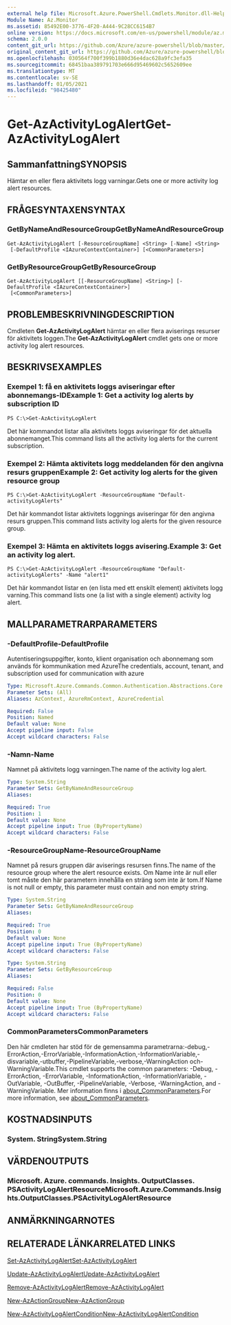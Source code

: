 ```yaml
---
external help file: Microsoft.Azure.PowerShell.Cmdlets.Monitor.dll-Help.xml
Module Name: Az.Monitor
ms.assetid: 85492E00-3776-4F20-A444-9C28CC6154B7
online version: https://docs.microsoft.com/en-us/powershell/module/az.monitor/get-azactivitylogalert
schema: 2.0.0
content_git_url: https://github.com/Azure/azure-powershell/blob/master/src/Monitor/Monitor/help/Get-AzActivityLogAlert.md
original_content_git_url: https://github.com/Azure/azure-powershell/blob/master/src/Monitor/Monitor/help/Get-AzActivityLogAlert.md
ms.openlocfilehash: 030564f700f399b1880d36e4dac628a9fc3efa35
ms.sourcegitcommit: 68451baa389791703e666d95469602c5652609ee
ms.translationtype: MT
ms.contentlocale: sv-SE
ms.lasthandoff: 01/05/2021
ms.locfileid: "98425480"
---
```

# <span data-ttu-id="897da-101">Get-AzActivityLogAlert</span><span class="sxs-lookup"><span data-stu-id="897da-101">Get-AzActivityLogAlert</span></span>

## <span data-ttu-id="897da-102">Sammanfattning</span><span class="sxs-lookup"><span data-stu-id="897da-102">SYNOPSIS</span></span>
<span data-ttu-id="897da-103">Hämtar en eller flera aktivitets logg varningar.</span><span class="sxs-lookup"><span data-stu-id="897da-103">Gets one or more activity log alert resources.</span></span>

## <span data-ttu-id="897da-104">FRÅGESYNTAXEN</span><span class="sxs-lookup"><span data-stu-id="897da-104">SYNTAX</span></span>

### <span data-ttu-id="897da-105">GetByNameAndResourceGroup</span><span class="sxs-lookup"><span data-stu-id="897da-105">GetByNameAndResourceGroup</span></span>
```
Get-AzActivityLogAlert [-ResourceGroupName] <String> [-Name] <String>
 [-DefaultProfile <IAzureContextContainer>] [<CommonParameters>]
```

### <span data-ttu-id="897da-106">GetByResourceGroup</span><span class="sxs-lookup"><span data-stu-id="897da-106">GetByResourceGroup</span></span>
```
Get-AzActivityLogAlert [[-ResourceGroupName] <String>] [-DefaultProfile <IAzureContextContainer>]
 [<CommonParameters>]
```

## <span data-ttu-id="897da-107">PROBLEMBESKRIVNING</span><span class="sxs-lookup"><span data-stu-id="897da-107">DESCRIPTION</span></span>
<span data-ttu-id="897da-108">Cmdleten **Get-AzActivityLogAlert** hämtar en eller flera aviserings resurser för aktivitets loggen.</span><span class="sxs-lookup"><span data-stu-id="897da-108">The **Get-AzActivityLogAlert** cmdlet gets one or more activity log alert resources.</span></span>

## <span data-ttu-id="897da-109">BESKRIVS</span><span class="sxs-lookup"><span data-stu-id="897da-109">EXAMPLES</span></span>

### <span data-ttu-id="897da-110">Exempel 1: få en aktivitets loggs aviseringar efter abonnemangs-ID</span><span class="sxs-lookup"><span data-stu-id="897da-110">Example 1: Get a activity log alerts by subscription ID</span></span>
```
PS C:\>Get-AzActivityLogAlert
```

<span data-ttu-id="897da-111">Det här kommandot listar alla aktivitets loggs aviseringar för det aktuella abonnemanget.</span><span class="sxs-lookup"><span data-stu-id="897da-111">This command lists all the activity log alerts for the current subscription.</span></span>

### <span data-ttu-id="897da-112">Exempel 2: Hämta aktivitets logg meddelanden för den angivna resurs gruppen</span><span class="sxs-lookup"><span data-stu-id="897da-112">Example 2: Get activity log alerts for the given resource group</span></span>
```
PS C:\>Get-AzActivityLogAlert -ResourceGroupName "Default-activityLogAlerts"
```

<span data-ttu-id="897da-113">Det här kommandot listar aktivitets loggnings aviseringar för den angivna resurs gruppen.</span><span class="sxs-lookup"><span data-stu-id="897da-113">This command lists activity log alerts for the given resource group.</span></span>

### <span data-ttu-id="897da-114">Exempel 3: Hämta en aktivitets loggs avisering.</span><span class="sxs-lookup"><span data-stu-id="897da-114">Example 3: Get an activity log alert.</span></span>
```
PS C:\>Get-AzActivityLogAlert -ResourceGroupName "Default-activityLogAlerts" -Name "alert1"
```

<span data-ttu-id="897da-115">Det här kommandot listar en (en lista med ett enskilt element) aktivitets logg varning.</span><span class="sxs-lookup"><span data-stu-id="897da-115">This command lists one (a list with a single element) activity log alert.</span></span>

## <span data-ttu-id="897da-116">MALLPARAMETRAR</span><span class="sxs-lookup"><span data-stu-id="897da-116">PARAMETERS</span></span>

### <span data-ttu-id="897da-117">-DefaultProfile</span><span class="sxs-lookup"><span data-stu-id="897da-117">-DefaultProfile</span></span>
<span data-ttu-id="897da-118">Autentiseringsuppgifter, konto, klient organisation och abonnemang som används för kommunikation med Azure</span><span class="sxs-lookup"><span data-stu-id="897da-118">The credentials, account, tenant, and subscription used for communication with azure</span></span>

```yaml
Type: Microsoft.Azure.Commands.Common.Authentication.Abstractions.Core.IAzureContextContainer
Parameter Sets: (All)
Aliases: AzContext, AzureRmContext, AzureCredential

Required: False
Position: Named
Default value: None
Accept pipeline input: False
Accept wildcard characters: False
```

### <span data-ttu-id="897da-119">-Namn</span><span class="sxs-lookup"><span data-stu-id="897da-119">-Name</span></span>
<span data-ttu-id="897da-120">Namnet på aktivitets logg varningen.</span><span class="sxs-lookup"><span data-stu-id="897da-120">The name of the activity log alert.</span></span>

```yaml
Type: System.String
Parameter Sets: GetByNameAndResourceGroup
Aliases:

Required: True
Position: 1
Default value: None
Accept pipeline input: True (ByPropertyName)
Accept wildcard characters: False
```

### <span data-ttu-id="897da-121">-ResourceGroupName</span><span class="sxs-lookup"><span data-stu-id="897da-121">-ResourceGroupName</span></span>
<span data-ttu-id="897da-122">Namnet på resurs gruppen där aviserings resursen finns.</span><span class="sxs-lookup"><span data-stu-id="897da-122">The name of the resource group where the alert resource exists.</span></span>
<span data-ttu-id="897da-123">Om Name inte är null eller tomt måste den här parametern innehålla en sträng som inte är tom.</span><span class="sxs-lookup"><span data-stu-id="897da-123">If Name is not null or empty, this parameter must contain and non empty string.</span></span>

```yaml
Type: System.String
Parameter Sets: GetByNameAndResourceGroup
Aliases:

Required: True
Position: 0
Default value: None
Accept pipeline input: True (ByPropertyName)
Accept wildcard characters: False
```

```yaml
Type: System.String
Parameter Sets: GetByResourceGroup
Aliases:

Required: False
Position: 0
Default value: None
Accept pipeline input: True (ByPropertyName)
Accept wildcard characters: False
```

### <span data-ttu-id="897da-124">CommonParameters</span><span class="sxs-lookup"><span data-stu-id="897da-124">CommonParameters</span></span>
<span data-ttu-id="897da-125">Den här cmdleten har stöd för de gemensamma parametrarna:-debug,-ErrorAction,-ErrorVariable,-InformationAction,-InformationVariable,-disvariable,-utbuffer,-PipelineVariable,-verbose,-WarningAction och-WarningVariable.</span><span class="sxs-lookup"><span data-stu-id="897da-125">This cmdlet supports the common parameters: -Debug, -ErrorAction, -ErrorVariable, -InformationAction, -InformationVariable, -OutVariable, -OutBuffer, -PipelineVariable, -Verbose, -WarningAction, and -WarningVariable.</span></span> <span data-ttu-id="897da-126">Mer information finns i [about_CommonParameters](http://go.microsoft.com/fwlink/?LinkID=113216).</span><span class="sxs-lookup"><span data-stu-id="897da-126">For more information, see [about_CommonParameters](http://go.microsoft.com/fwlink/?LinkID=113216).</span></span>

## <span data-ttu-id="897da-127">KOSTNADS</span><span class="sxs-lookup"><span data-stu-id="897da-127">INPUTS</span></span>

### <span data-ttu-id="897da-128">System. String</span><span class="sxs-lookup"><span data-stu-id="897da-128">System.String</span></span>

## <span data-ttu-id="897da-129">VÄRDEN</span><span class="sxs-lookup"><span data-stu-id="897da-129">OUTPUTS</span></span>

### <span data-ttu-id="897da-130">Microsoft. Azure. commands. Insights. OutputClasses. PSActivityLogAlertResource</span><span class="sxs-lookup"><span data-stu-id="897da-130">Microsoft.Azure.Commands.Insights.OutputClasses.PSActivityLogAlertResource</span></span>

## <span data-ttu-id="897da-131">ANMÄRKNINGAR</span><span class="sxs-lookup"><span data-stu-id="897da-131">NOTES</span></span>

## <span data-ttu-id="897da-132">RELATERADE LÄNKAR</span><span class="sxs-lookup"><span data-stu-id="897da-132">RELATED LINKS</span></span>

[<span data-ttu-id="897da-133">Set-AzActivityLogAlert</span><span class="sxs-lookup"><span data-stu-id="897da-133">Set-AzActivityLogAlert</span></span>](./Set-AzActivityLogAlert.md)

[<span data-ttu-id="897da-134">Update-AzActivityLogAlert</span><span class="sxs-lookup"><span data-stu-id="897da-134">Update-AzActivityLogAlert</span></span>](./Update-AzActivityLogAlert.md)

[<span data-ttu-id="897da-135">Remove-AzActivityLogAlert</span><span class="sxs-lookup"><span data-stu-id="897da-135">Remove-AzActivityLogAlert</span></span>](./Remove-AzActivityLogAlert.md)

[<span data-ttu-id="897da-136">New-AzActionGroup</span><span class="sxs-lookup"><span data-stu-id="897da-136">New-AzActionGroup</span></span>](./New-AzActionGroup.md)

[<span data-ttu-id="897da-137">New-AzActivityLogAlertCondition</span><span class="sxs-lookup"><span data-stu-id="897da-137">New-AzActivityLogAlertCondition</span></span>](./New-AzActivityLogAlertCondition.md)
